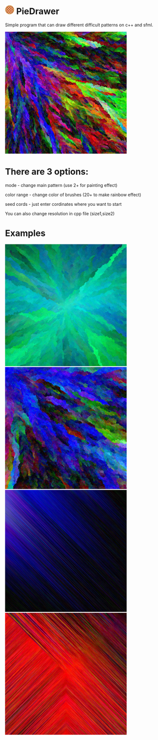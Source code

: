 # <img src="ico.png" height="30" width = "30"> PieDrawer
Simple program that can draw different difficult patterns on c++ and sfml.

<img src="render1630354435.jpg" height="400" width = "400">

# There are 3 options:

mode - change main pattern (use 2+ for painting effect)

color range - change color of brushes (20+ to make rainbow effect)

seed cords - just enter cordinates where you want to start

You can also change resolution in cpp file (size1,size2)

# Examples

<img src="render1.jpg" height="400" width = "400">

<img src="render1630349514.jpg" height="400" width = "400">

<img src="render1630356221.jpg" height="400" width = "400">

<img src="render1630348284.jpg" height="400" width = "400">
